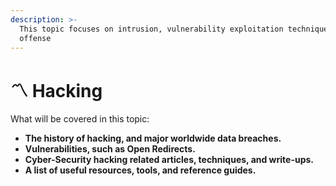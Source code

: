 ```yaml
---
description: >-
  This topic focuses on intrusion, vulnerability exploitation techniques, And
  offense
---
```


# 〽 Hacking

What will be covered in this topic:&#x20;



* **The history of hacking, and major worldwide data breaches.**
* **Vulnerabilities, such as Open Redirects.**
* **Cyber-Security hacking related articles, techniques, and write-ups.**
* **A list of useful resources, tools, and reference guides.**

